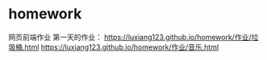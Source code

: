 # homework
网页前端作业
第一天的作业：
https://luxiang123.github.io/homework/作业/垃圾桶.html
https://luxiang123.github.io/homework/作业/音乐.html
